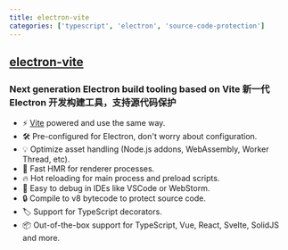 ```yaml
---
title: electron-vite
categories: ['typescript', 'electron', 'source-code-protection']
---
```

## [electron-vite](https://github.com/alex8088/electron-vite)

### Next generation Electron build tooling based on Vite 新一代 Electron 开发构建工具，支持源代码保护


- ⚡️ [Vite](https://vitejs.dev) powered and use the same way.
- 🛠 Pre-configured for Electron, don't worry about configuration.
- 💡 Optimize asset handling (Node.js addons, WebAssembly, Worker Thread, etc).
- 🚀 Fast HMR for renderer processes.
- 🔥 Hot reloading for main process and preload scripts.
- 🔌 Easy to debug in IDEs like VSCode or WebStorm.
- 🔒 Compile to v8 bytecode to protect source code.
- 🏷️ Support for TypeScript decorators.
- 📦 Out-of-the-box support for TypeScript, Vue, React, Svelte, SolidJS and more.
